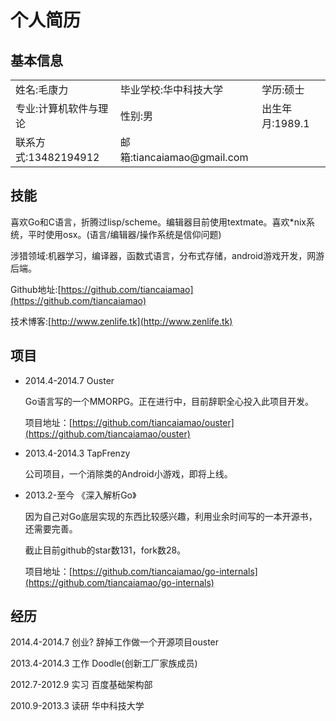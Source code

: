 # 个人简历

## 基本信息
<table>
	<tr>
		<td>姓名:毛康力</td>
		<td>毕业学校:华中科技大学</td>
		<td>学历:硕士</td> 
	</tr>
	<tr>
		<td>专业:计算机软件与理论</td>		
		<td>性别:男</td>
		<td>出生年月:1989.1</td> 
	</tr>
	<tr>
		<td>联系方式:13482194912</td> 
		<td>邮箱:tiancaiamao@gmail.com</td>
	</tr>
</table>

## 技能

喜欢Go和C语言，折腾过lisp/scheme。编辑器目前使用textmate。喜欢*nix系统，平时使用osx。(语言/编辑器/操作系统是信仰问题)

涉猎领域:机器学习，编译器，函数式语言，分布式存储，android游戏开发，网游后端。

Github地址:[https://github.com/tiancaiamao](https://github.com/tiancaiamao)

技术博客:[http://www.zenlife.tk](http://www.zenlife.tk)

## 项目

* 2014.4-2014.7 Ouster

	Go语言写的一个MMORPG。正在进行中，目前辞职全心投入此项目开发。
	
	项目地址：[https://github.com/tiancaiamao/ouster](https://github.com/tiancaiamao/ouster)

* 2013.4-2014.3 TapFrenzy

	公司项目，一个消除类的Android小游戏，即将上线。

* 2013.2-至今 《深入解析Go》

	因为自己对Go底层实现的东西比较感兴趣，利用业余时间写的一本开源书，还需要完善。
	
	截止目前github的star数131，fork数28。

	项目地址：[https://github.com/tiancaiamao/go-internals](https://github.com/tiancaiamao/go-internals)

## 经历

2014.4-2014.7 创业? 辞掉工作做一个开源项目ouster

2013.4-2014.3 工作 Doodle(创新工厂家族成员)

2012.7-2012.9 实习 百度基础架构部

2010.9-2013.3 读研 华中科技大学
